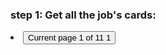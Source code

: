 ### step 1: Get all the job's cards:

<li data-test="pagination-nr" class="air3-pagination-nr"><button data-test="pagination-item" type="button" tabindex="-1" aria-current="true" data-ev-label="pagination_goto_page" data-ev-page_index="1" class="air3-pagination-nr-btn is-active"><span><span class="sr-only">
              Current page 1 of 11
            </span> <span aria-hidden="true">1</span></span></button></li>
